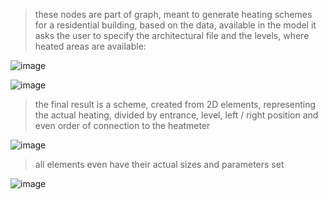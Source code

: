 > these nodes are part of graph, meant to generate heating schemes for a residential building, based on the data, available in the model
> it asks the user to specify the architectural file and the levels, where heated areas are available:

![image](https://user-images.githubusercontent.com/46314846/203803659-eb3ff718-c016-4994-ac3d-8170d3e895e2.png)

![image](https://user-images.githubusercontent.com/46314846/203803751-d60783b7-f4b7-4bcd-a35a-6576cce48afa.png)

> the final result is a scheme, created from 2D elements, representing the actual heating, divided by entrance, level, left / right position and even order of connection to the heatmeter

![image](https://user-images.githubusercontent.com/46314846/208098408-ff9d8a33-ea56-4b9a-a2dc-8fd802883de4.png)

> all elements even have their actual sizes and parameters set

![image](https://user-images.githubusercontent.com/46314846/208098739-9417cbab-21f8-4eba-aae0-76001923568d.png)
